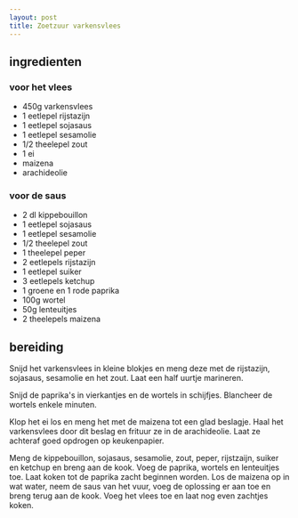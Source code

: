 ```yaml
---
layout: post
title: Zoetzuur varkensvlees
---
```


##  ingredienten 

### voor het vlees
* 450g varkensvlees
* 1 eetlepel rijstazijn
* 1 eetlepel sojasaus
* 1 eetlepel sesamolie
* 1/2 theelepel zout
* 1 ei
* maizena
* arachideolie

### voor de saus
* 2 dl kippebouillon
* 1 eetlepel sojasaus
* 1 eetlepel sesamolie
* 1/2 theelepel zout
* 1 theelepel peper
* 2 eetlepels rijstazijn
* 1 eetlepel suiker
* 3 eetlepels ketchup
* 1 groene en 1 rode paprika
* 100g wortel
* 50g lenteuitjes
* 2 theelepels maizena

##  bereiding 

Snijd het varkensvlees in kleine blokjes en meng deze met de rijstazijn, sojasaus, sesamolie en het zout. Laat een half uurtje marineren.

Snijd de paprika's in vierkantjes en de wortels in schijfjes. Blancheer de wortels enkele minuten.

Klop het ei los en meng het met de maizena tot een glad beslagje. Haal het varkensvlees door dit beslag en frituur ze in de arachideolie. Laat ze achteraf goed opdrogen op keukenpapier.

Meng de kippebouillon, sojasaus, sesamolie, zout, peper, rijstzaijn, suiker en ketchup en breng aan de kook. Voeg de paprika, wortels en lenteuitjes toe. Laat koken tot de paprika zacht beginnen worden. Los de maizena op in wat water, neem de saus van het vuur, voeg de oplossing er aan toe en breng terug aan de kook. Voeg het vlees toe en laat nog even zachtjes koken.


